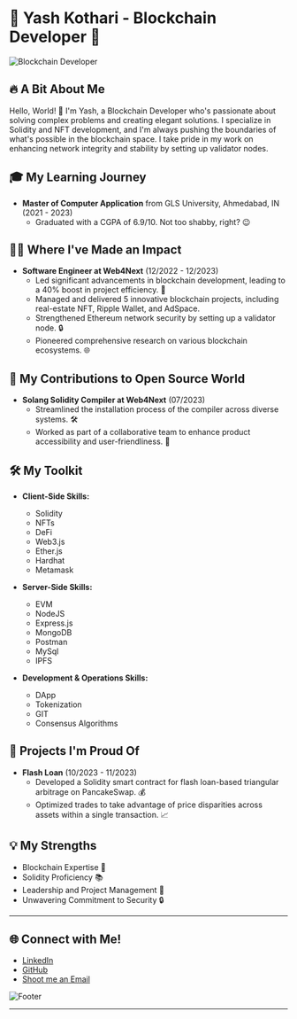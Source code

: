 
# 🚀 Yash Kothari - Blockchain Developer 🚀

![Blockchain Developer](https://media.giphy.com/media/LmNwrBhejkK9EFP504/giphy.gif)

## **🔥 A Bit About Me**

Hello, World! 👋 I'm Yash, a Blockchain Developer who's passionate about solving complex problems and creating elegant solutions. I specialize in Solidity and NFT development, and I'm always pushing the boundaries of what's possible in the blockchain space. I take pride in my work on enhancing network integrity and stability by setting up validator nodes.

## **🎓 My Learning Journey**

- **Master of Computer Application** from GLS University, Ahmedabad, IN (2021 - 2023)
  - Graduated with a CGPA of 6.9/10. Not too shabby, right? 😉

## **👨‍💼 Where I've Made an Impact**

- **Software Engineer at Web4Next** (12/2022 - 12/2023)
  - Led significant advancements in blockchain development, leading to a 40% boost in project efficiency. 💪
  - Managed and delivered 5 innovative blockchain projects, including real-estate NFT, Ripple Wallet, and AdSpace.
  - Strengthened Ethereum network security by setting up a validator node. 🔒
  - Pioneered comprehensive research on various blockchain ecosystems. 🌐

## **🔧 My Contributions to Open Source World**

- **Solang Solidity Compiler at Web4Next** (07/2023)
  - Streamlined the installation process of the compiler across diverse systems. 🛠️
  - Worked as part of a collaborative team to enhance product accessibility and user-friendliness. 👥

## **🛠 My Toolkit**

- **Client-Side Skills:**
  - Solidity
  - NFTs
  - DeFi
  - Web3.js
  - Ether.js
  - Hardhat
  - Metamask

- **Server-Side Skills:**
  - EVM
  - NodeJS
  - Express.js
  - MongoDB
  - Postman
  - MySql
  - IPFS

- **Development & Operations Skills:**
  - DApp
  - Tokenization
  - GIT
  - Consensus Algorithms

## **📂 Projects I'm Proud Of**

- **Flash Loan** (10/2023 - 11/2023)
  - Developed a Solidity smart contract for flash loan-based triangular arbitrage on PancakeSwap. 💰
  - Optimized trades to take advantage of price disparities across assets within a single transaction. 📈

## **💡 My Strengths**

- Blockchain Expertise 🧠
- Solidity Proficiency 📚
- Leadership and Project Management 🎯
- Unwavering Commitment to Security 🔒

---

## **🌐 Connect with Me!**

- [LinkedIn](https://www.linkedin.com/in/kyash27/)
- [GitHub](https://github.com/yashkothari27)
- [Shoot me an Email](kothariyash2711@gmail.com)

![Footer](https://media.giphy.com/media/v1.Y2lkPTc5MGI3NjExcjFmZnViZzlyMzFpdzN1dWN2M2V4cW9vZHZvbGt4cjFmNTdlYWZzYyZlcD12MV9pbnRlcm5hbF9naWZfYnlfaWQmY3Q9Zw/v0u7eU0nSmOJ0hGf6n/giphy.gif)

---
